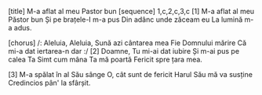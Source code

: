 [title] M-a aflat al meu Pastor bun
[sequence] 1,c,2,c,3,c
[1]
M-a aflat al meu Păstor bun
Și pe brațele-I m-a pus
Din adânc unde zăceam eu
La lumină m-a adus.

[chorus]
/: Aleluia, Aleluia,
Sună azi cântarea mea
Fie Domnului mărire
Că mi-a dat iertarea-n dar :/
[2]
Doamne, Tu mi-ai dat iubire
Și m-ai pus pe calea Ta
Simt cum mâna Ta mă poartă
Fericit spre țara mea.

[3]
M-a spălat în al Său sânge
O, cât sunt de fericit
Harul Său mă va susține
Credincios pân' la sfârșit.

